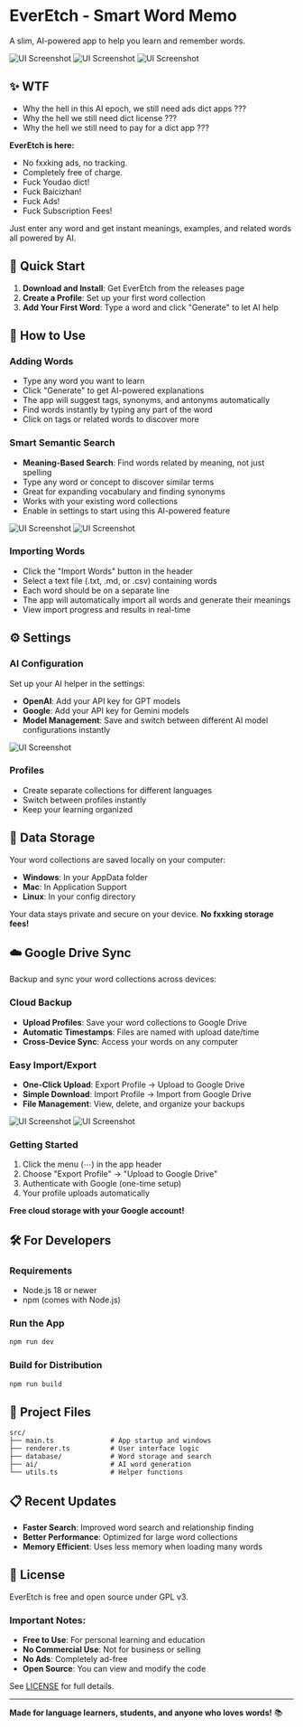 # EverEtch - Smart Word Memo

A slim, AI-powered app to help you learn and remember words.

![UI Screenshot](screenshots/UI_EN.png)
![UI Screenshot](screenshots/UI_JP.png)
![UI Screenshot](screenshots/UI_FR.png)

## ✨ WTF

- Why the hell in this AI epoch, we still need ads dict apps ???
- Why the hell we still need dict license ???
- Why the hell we still need to pay for a dict app ???

**EverEtch is here:**

- No fxxking ads, no tracking.
- Completely free of charge.
- Fuck Youdao dict!
- Fuck Baicizhan!
- Fuck Ads!
- Fuck Subscription Fees!

Just enter any word and get instant meanings, examples, and related words all powered by AI.


## 🚀 Quick Start

1. **Download and Install**: Get EverEtch from the releases page
2. **Create a Profile**: Set up your first word collection
3. **Add Your First Word**: Type a word and click "Generate" to let AI help

## 📱 How to Use

### Adding Words
- Type any word you want to learn
- Click "Generate" to get AI-powered explanations
- The app will suggest tags, synonyms, and antonyms automatically
- Find words instantly by typing any part of the word
- Click on tags or related words to discover more

### Smart Semantic Search
- **Meaning-Based Search**: Find words related by meaning, not just spelling
- Type any word or concept to discover similar terms
- Great for expanding vocabulary and finding synonyms
- Works with your existing word collections
- Enable in settings to start using this AI-powered feature

![UI Screenshot](screenshots/UI_SEMANTIC.png)
![UI Screenshot](screenshots/UI_SEMANTIC_SET.png)

### Importing Words
- Click the "Import Words" button in the header
- Select a text file (.txt, .md, or .csv) containing words
- Each word should be on a separate line
- The app will automatically import all words and generate their meanings
- View import progress and results in real-time

## ⚙️ Settings

### AI Configuration
Set up your AI helper in the settings:
- **OpenAI**: Add your API key for GPT models
- **Google**: Add your API key for Gemini models
- **Model Management**: Save and switch between different AI model configurations instantly

![UI Screenshot](screenshots/UI_MODELS.png)

### Profiles
- Create separate collections for different languages
- Switch between profiles instantly
- Keep your learning organized

## 💾 Data Storage

Your word collections are saved locally on your computer:
- **Windows**: In your AppData folder
- **Mac**: In Application Support
- **Linux**: In your config directory

Your data stays private and secure on your device.
**No fxxking storage fees!**

## ☁️ Google Drive Sync

Backup and sync your word collections across devices:

### Cloud Backup
- **Upload Profiles**: Save your word collections to Google Drive
- **Automatic Timestamps**: Files are named with upload date/time
- **Cross-Device Sync**: Access your words on any computer

### Easy Import/Export
- **One-Click Upload**: Export Profile → Upload to Google Drive
- **Simple Download**: Import Profile → Import from Google Drive
- **File Management**: View, delete, and organize your backups

![UI Screenshot](screenshots/UI_DRIVE_IMPORT.png)
![UI Screenshot](screenshots/UI_DRIVE_EXPORT.png)

### Getting Started
1. Click the menu (⋯) in the app header
2. Choose "Export Profile" → "Upload to Google Drive"
3. Authenticate with Google (one-time setup)
4. Your profile uploads automatically

**Free cloud storage with your Google account!**

## 🛠️ For Developers

### Requirements
- Node.js 18 or newer
- npm (comes with Node.js)

### Run the App
```bash
npm run dev
```

### Build for Distribution
```bash
npm run build
```

## 📂 Project Files

```
src/
├── main.ts              # App startup and windows
├── renderer.ts          # User interface logic
├── database/            # Word storage and search
├── ai/                  # AI word generation
└── utils.ts             # Helper functions
```

## 📋 Recent Updates

- **Faster Search**: Improved word search and relationship finding
- **Better Performance**: Optimized for large word collections
- **Memory Efficient**: Uses less memory when loading many words

## 📄 License

EverEtch is free and open source under GPL v3.

### Important Notes:
- **Free to Use**: For personal learning and education
- **No Commercial Use**: Not for business or selling
- **No Ads**: Completely ad-free
- **Open Source**: You can view and modify the code

See [LICENSE](LICENSE) for full details.

---

**Made for language learners, students, and anyone who loves words!** 📚
